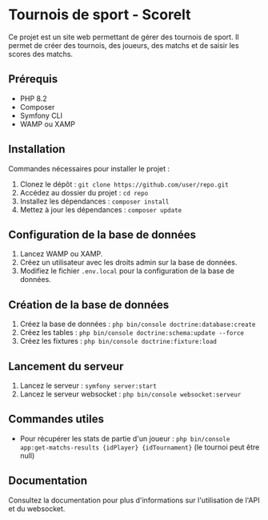 # Tournois de sport - Scorelt

Ce projet est un site web permettant de gérer des tournois de sport. 
Il permet de créer des tournois, des joueurs, des matchs et de saisir les scores des matchs.

## Prérequis

- PHP 8.2
- Composer
- Symfony CLI
- WAMP ou XAMP

## Installation

Commandes nécessaires pour installer le projet : 

1. Clonez le dépôt : `git clone https://github.com/user/repo.git`
2. Accédez au dossier du projet : `cd repo`
3. Installez les dépendances : `composer install`
4. Mettez à jour les dépendances : `composer update`

## Configuration de la base de données

1. Lancez WAMP ou XAMP.
2. Créez un utilisateur avec les droits admin sur la base de données.
3. Modifiez le fichier `.env.local` pour la configuration de la base de données.

## Création de la base de données

1. Créez la base de données : `php bin/console doctrine:database:create`
2. Créez les tables : `php bin/console doctrine:schema:update --force`
3. Créez les fixtures : `php bin/console doctrine:fixture:load`

## Lancement du serveur

1. Lancez le serveur : `symfony server:start`
2. Lancez le serveur websocket : `php bin/console websocket:serveur`

## Commandes utiles

- Pour récupérer les stats de partie d'un joueur : `php bin/console app:get-matchs-results {idPlayer} {idTournament}` (le tournoi peut être null)

## Documentation

Consultez la documentation pour plus d'informations sur l'utilisation de l'API et du websocket.